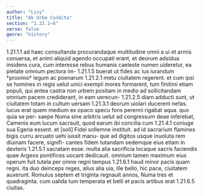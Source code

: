 ```yaml
---
author: "Livy"
title: "Ab Urbe Condita"
section: "1.21.1–6"
verse: false
genre: "history"
---
```


1.21.1.1
ad haec consultanda procurandaque multitudine omni a
ui et armis conuersa, et animi aliquid agendo occupati erant,
et deorum adsidua insidens cura, cum interesse rebus humanis
caeleste numen uideretur, ea pietate omnium pectora im-
1.21.1.5
buerat ut fides ac ius iurandum †proximo† legum ac poenarum
1.21.2.1
metu ciuitatem regerent. et cum ipsi se homines in regis
uelut unici exempli mores formarent, tum finitimi etiam
populi, qui antea castra non urbem positam in medio ad
sollicitandam omnium pacem crediderant, in eam uerecun-
1.21.2.5
diam adducti sunt, ut ciuitatem totam in cultum uersam
1.21.3.1
deorum uiolari ducerent nefas. lucus erat quem medium ex
opaco specu fons perenni rigabat aqua. quo quia se per-
saepe Numa sine arbitris uelut ad congressum deae inferebat,
Camenis eum lucum sacrauit, quod earum ibi concilia cum
1.21.4.1
coniuge sua Egeria essent. et [soli] Fidei sollemne instituit.
ad id sacrarium flamines bigis curru arcuato uehi iussit manu-
que ad digitos usque inuoluta rem diuinam facere, signifi-
cantes fidem tutandam sedemque eius etiam in dexteris
1.21.5.1
sacratam esse. multa alia sacrificia locaque sacris faciendis
quae Argeos pontifices uocant dedicauit. omnium tamen
maximum eius operum fuit tutela per omne regni tempus
1.21.6.1
haud minor pacis quam regni. ita duo deinceps reges, alius
alia uia, ille bello, hic pace, ciuitatem auxerunt. Romulus
septem et triginta regnauit annos, Numa tres et quadraginta.
cum ualida tum temperata et belli et pacis artibus erat
1.21.6.5
ciuitas.